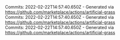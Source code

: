 Commits: 2022-02-22T14:57:40.650Z - Generated via https://github.com/marketplace/actions/artificial-grass
<br>
Commits: 2022-02-22T14:57:40.650Z - Generated via https://github.com/marketplace/actions/artificial-grass
<br>
Commits: 2022-02-22T14:57:40.650Z - Generated via https://github.com/marketplace/actions/artificial-grass
<br>
